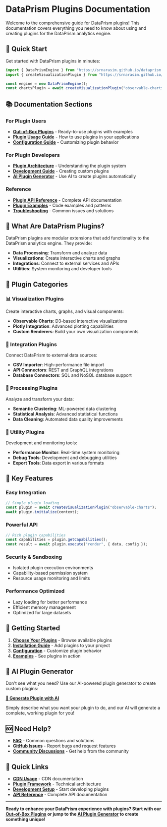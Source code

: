 # DataPrism Plugins Documentation

Welcome to the comprehensive guide for DataPrism plugins! This documentation covers everything you need to know about using and creating plugins for the DataPrism analytics engine.

## 🚀 Quick Start

Get started with DataPrism plugins in minutes:

```javascript
import { DataPrismEngine } from "https://srnarasim.github.io/dataprism.min.js";
import { createVisualizationPlugin } from "https://srnarasim.github.io/dataprism-plugins.min.js";

const engine = new DataPrismEngine();
const chartsPlugin = await createVisualizationPlugin("observable-charts");
```

## 📚 Documentation Sections

### For Plugin Users
- **[Out-of-Box Plugins](./out-of-box/)** - Ready-to-use plugins with examples
- **[Plugin Usage Guide](./usage/)** - How to use plugins in your applications
- **[Configuration Guide](./configuration/)** - Customizing plugin behavior

### For Plugin Developers
- **[Plugin Architecture](./architecture/)** - Understanding the plugin system
- **[Development Guide](./development/)** - Creating custom plugins
- **[AI Plugin Generator](./ai-generator/)** - Use AI to create plugins automatically

### Reference
- **[Plugin API Reference](./api/)** - Complete API documentation
- **[Plugin Examples](./examples/)** - Code examples and patterns
- **[Troubleshooting](./troubleshooting/)** - Common issues and solutions

## 🎯 What Are DataPrism Plugins?

DataPrism plugins are modular extensions that add functionality to the DataPrism analytics engine. They provide:

- **Data Processing**: Transform and analyze data
- **Visualizations**: Create interactive charts and graphs
- **Integrations**: Connect to external services and APIs
- **Utilities**: System monitoring and developer tools

## 🔧 Plugin Categories

### 📊 Visualization Plugins
Create interactive charts, graphs, and visual components:
- **Observable Charts**: D3-based interactive visualizations
- **Plotly Integration**: Advanced plotting capabilities
- **Custom Renderers**: Build your own visualization components

### 📁 Integration Plugins
Connect DataPrism to external data sources:
- **CSV Importer**: High-performance file import
- **API Connectors**: REST and GraphQL integrations
- **Database Connectors**: SQL and NoSQL database support

### 🧠 Processing Plugins
Analyze and transform your data:
- **Semantic Clustering**: ML-powered data clustering
- **Statistical Analysis**: Advanced statistical functions
- **Data Cleaning**: Automated data quality improvements

### 🔧 Utility Plugins
Development and monitoring tools:
- **Performance Monitor**: Real-time system monitoring
- **Debug Tools**: Development and debugging utilities
- **Export Tools**: Data export in various formats

## 🌟 Key Features

### Easy Integration
```javascript
// Simple plugin loading
const plugin = await createVisualizationPlugin("observable-charts");
await plugin.initialize(context);
```

### Powerful API
```javascript
// Rich plugin capabilities
const capabilities = plugin.getCapabilities();
const result = await plugin.execute("render", { data, config });
```

### Security & Sandboxing
- Isolated plugin execution environments
- Capability-based permission system
- Resource usage monitoring and limits

### Performance Optimized
- Lazy loading for better performance
- Efficient memory management
- Optimized for large datasets

## 📖 Getting Started

1. **[Choose Your Plugins](./out-of-box/)** - Browse available plugins
2. **[Installation Guide](./usage/)** - Add plugins to your project
3. **[Configuration](./configuration/)** - Customize plugin behavior
4. **[Examples](./examples/)** - See plugins in action

## 🤖 AI Plugin Generator

Don't see what you need? Use our AI-powered plugin generator to create custom plugins:

**[🚀 Generate Plugin with AI](./ai-generator/)**

Simply describe what you want your plugin to do, and our AI will generate a complete, working plugin for you!

## 🆘 Need Help?

- **[FAQ](./troubleshooting/)** - Common questions and solutions
- **[GitHub Issues](https://github.com/srnarasim/issues)** - Report bugs and request features
- **[Community Discussions](https://github.com/srnarasim/discussions)** - Get help from the community

## 🔗 Quick Links

- **[CDN Usage](https://srnarasim.github.io/)** - CDN documentation
- **[Plugin Framework](./architecture/)** - Technical architecture
- **[Development Setup](./development/)** - Start developing plugins
- **[API Reference](./api/)** - Complete API documentation

---

**Ready to enhance your DataPrism experience with plugins? Start with our [Out-of-Box Plugins](./out-of-box/) or jump to the [AI Plugin Generator](./ai-generator/) to create something unique!**